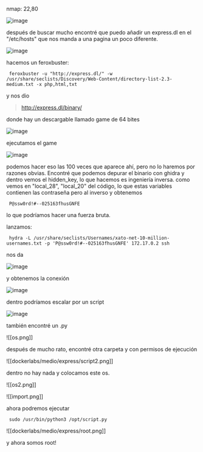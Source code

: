 nmap: 22,80

![image](https://github.com/user-attachments/assets/3de098e7-0362-404a-aec9-854d68fe19ad)

después de buscar mucho encontré que puedo añadir un express.dl  en el "/etc/hosts" 
que nos manda a una pagina un poco diferente. 

![image](https://github.com/user-attachments/assets/3fe89d75-e8bf-4aea-9667-23b62f02282f)

hacemos un feroxbuster: 

     feroxbuster -u "http://express.dl/" -w /usr/share/seclists/Discovery/Web-Content/directory-list-2.3-medium.txt -x php,html,txt

y nos dio
> http://express.dl/binary/

donde hay un descargable llamado game de 64 bites 

![image](https://github.com/user-attachments/assets/1223ad50-7666-4043-98b2-81f6f2ca0ecc)

ejecutamos el game

![image](https://github.com/user-attachments/assets/a54eb245-403c-48df-9002-4f9f7269baca)

podemos hacer eso las 100 veces que aparece ahí, pero no lo haremos por razones obvias. Encontré que podemos depurar el binario con ghidra 
y dentro vemos el hidden_key, lo que hacemos es ingeniería inversa.
como vemos en "local_28", "local_20"  del código, lo que estas variables contienen las contraseña pero al inverso y obtenemos

     P@ssw0rd!#--025163fhusGNFE

lo que podríamos hacer una fuerza bruta. 

lanzamos:

     hydra -L /usr/share/seclists/Usernames/xato-net-10-million-usernames.txt -p 'P@ssw0rd!#--025163fhusGNFE' 172.17.0.2 ssh


nos da

![image](https://github.com/user-attachments/assets/b6fa7da9-ff2e-4a89-bf03-84d3b0107643)

y obtenemos la conexión

![image](https://github.com/user-attachments/assets/2660e39f-cb1f-460e-be68-8c8b48994873)

dentro podríamos escalar por un script

![image](https://github.com/user-attachments/assets/b4c5c8e5-3ae8-487d-8ecd-31d240e0c135)

también encontré un .py

![[os.png]]

después de mucho rato, encontré otra carpeta y con permisos de ejecución

![[dockerlabs/medio/express/script2.png]]

dentro no hay nada y colocamos este os.

![[os2.png]]

![[import.png]]

ahora podremos ejecutar 

     sudo /usr/bin/python3 /opt/script.py

![[dockerlabs/medio/express/root.png]]

y ahora somos root!
